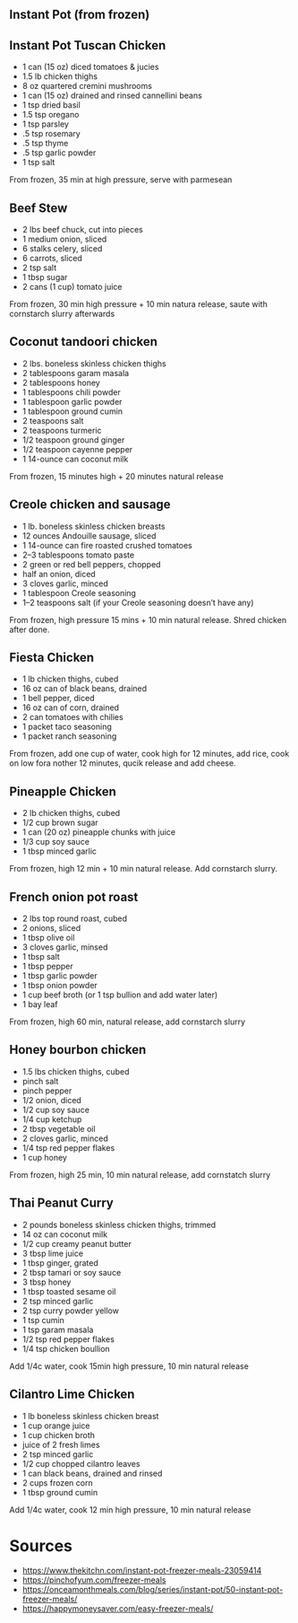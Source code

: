 
## Instant Pot (from frozen)

## Instant Pot Tuscan Chicken

* 1 can (15 oz) diced tomatoes & jucies
* 1.5 lb chicken thighs
* 8 oz quartered cremini mushrooms
* 1 can (15 oz) drained and rinsed cannellini beans
* 1 tsp dried basil
* 1.5 tsp oregano
* 1 tsp parsley
* .5 tsp rosemary
* .5 tsp thyme
* .5 tsp garlic powder
* 1 tsp salt

From frozen, 35 min at high pressure, serve with parmesean


## Beef Stew

* 2 lbs beef chuck, cut into pieces
* 1 medium onion, sliced
* 6 stalks celery, sliced
* 6 carrots, sliced
* 2 tsp salt
* 1 tbsp sugar
* 2 cans (1 cup) tomato juice

From frozen, 30 min high pressure + 10 min natura release, saute with cornstarch slurry afterwards

## Coconut tandoori chicken

* 2 lbs. boneless skinless chicken thighs
* 2 tablespoons garam masala
* 2 tablespoons honey
* 1 tablespoons chili powder
* 1 tablespoon garlic powder
* 1 tablespoon ground cumin
* 2 teaspoons salt
* 2 teaspoons turmeric
* 1/2 teaspoon ground ginger
* 1/2 teaspoon cayenne pepper
* 1 14-ounce can coconut milk

From frozen, 15 minutes high + 20 minutes natural release


## Creole chicken and sausage

* 1 lb. boneless skinless chicken breasts
* 12 ounces Andouille sausage, sliced
* 1 14-ounce can fire roasted crushed tomatoes
* 2–3 tablespoons tomato paste
* 2 green or red bell peppers, chopped
* half an onion, diced
* 3 cloves garlic, minced
* 1 tablespoon Creole seasoning
* 1–2 teaspoons salt (if your Creole seasoning doesn’t have any)

From frozen, high pressure 15 mins + 10 min natural release. Shred chicken after done.

## Fiesta Chicken

* 1 lb chicken thighs, cubed
* 16 oz can of black beans, drained
* 1 bell pepper, diced
* 16 oz can of corn, drained
* 2 can tomatoes with chilies
* 1 packet taco seasoning
* 1 packet ranch seasoning

From frozen, add one cup of water, cook high for 12 minutes, add rice, cook on low fora nother 12 minutes, qucik release and add cheese.

## Pineapple Chicken

* 2 lb chicken thighs, cubed
* 1/2 cup brown sugar
* 1 can (20 oz) pineapple chunks with juice
* 1/3 cup soy sauce
* 1 tbsp minced garlic

From frozen, high 12 min + 10 min natural release. Add cornstarch slurry.

## French onion pot roast

* 2 lbs top round roast, cubed
* 2 onions, sliced
* 1 tbsp olive oil
* 3 cloves garlic, minsed
* 1 tbsp salt
* 1 tbsp pepper
* 1 tbsp garlic powder
* 1 tbsp onion powder
* 1 cup beef broth (or 1 tsp bullion and add water later)
* 1 bay leaf

From frozen, high 60 min, natural release, add cornstarch slurry

## Honey bourbon chicken

* 1.5 lbs chicken thighs, cubed
* pinch salt
* pinch pepper
* 1/2 onion, diced
* 1/2 cup soy sauce
* 1/4 cup ketchup
* 2 tbsp vegetable oil
* 2 cloves garlic, minced
* 1/4 tsp red pepper flakes
* 1 cup honey

From frozen, high 25 min, 10 min natural release, add cornstatch slurry

## Thai Peanut Curry

* 2 pounds boneless skinless chicken thighs, trimmed
* 14 oz can coconut milk
* 1/2 cup creamy peanut butter
* 3 tbsp lime juice
* 1 tbsp ginger, grated
* 2 tbsp tamari or soy sauce
* 3 tbsp honey
* 1 tbsp toasted sesame oil
* 2 tsp minced garlic
* 2 tsp curry powder yellow
* 1 tsp cumin
* 1 tsp garam masala
* 1/2 tsp red pepper flakes
* 1/4 tsp chicken boullion

Add 1/4c water, cook 15min high pressure, 10 min natural release

## Cilantro Lime Chicken

* 1 lb boneless skinless chicken breast
* 1 cup orange juice
* 1 cup chicken broth
* juice of 2 fresh limes
* 2 tsp minced garlic
* 1/2 cup chopped cilantro leaves
* 1 can black beans, drained and rinsed
* 2 cups frozen corn
* 1 tbsp ground cumin

Add 1/4c water, cook 12 min high pressure, 10 min natural release

# Sources

* https://www.thekitchn.com/instant-pot-freezer-meals-23059414
* https://pinchofyum.com/freezer-meals
* https://onceamonthmeals.com/blog/series/instant-pot/50-instant-pot-freezer-meals/
* https://happymoneysaver.com/easy-freezer-meals/
